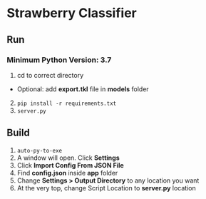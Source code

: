 # Strawberry Classifier

## Run
### Minimum Python Version: 3.7
1. cd to correct directory
* Optional: add **export.tkl** file in **models** folder
2. ```pip install -r requirements.txt```
3. ```server.py```

## Build
1. ```auto-py-to-exe```
2. A window will open. Click **Settings**
3. Click **Import Config From JSON File**
4. Find **config.json** inside **app** folder
5. Change **Settings > Output Directory** to any location you want
6. At the very top, change Script Location to **server.py** location